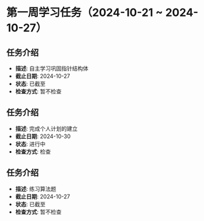 # 第一周学习任务（2024-10-21 ~ 2024-10-27）

## 任务介绍
- **描述**: 自主学习巩固指针结构体
- **截止日期**: 2024-10-27
- **状态**: 已截至
- **检查方式**: 暂不检查
## 任务介绍
- **描述**: 完成个人计划的建立
- **截止日期**: 2024-10-30
- **状态**: 进行中
- **检查方式**: 检查
## 任务介绍
- **描述**: 练习算法题
- **截止日期**: 2024-10-27
- **状态**: 已截至
- **检查方式**: 暂不检查

